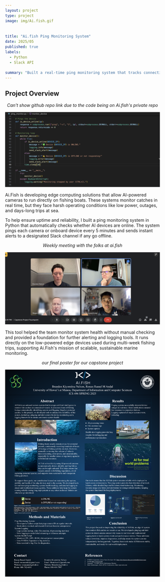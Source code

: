 ```yaml
---
layout: project
type: project
image: img/Ai.fish.gif


title: "Ai.fish Ping Monitoring System"
date: 2025/05
published: true
labels:
  - Python
  - Slack API

summary: "Built a real-time ping monitoring system that tracks connectivity of onboard AI devices for fishing vessels using low-powered edge computing."
---
```


## Project Overview


<div style="text-align:center">
  <p><em>Can't show github repo link due to the code being on Ai.fish's private repo</em></p>
  <img src="../img/ai.fish-code.png" alt="ai.fish code" width="599">
</div>

Ai.Fish is developing edge computing solutions that allow AI-powered cameras to run directly on fishing boats. These systems monitor catches in real time, but they face harsh operating conditions like low power, outages, and days-long trips at sea.

To help ensure uptime and reliability, I built a ping monitoring system in Python that automatically checks whether AI devices are online. The system pings each camera or onboard device every 5 minutes and sends instant alerts to a designated Slack channel if any go offline.

<div style="text-align:center">
  <p><em>Weekly meeting with the folks at ai.fish</em></p>
  <img src="../img/ai.fish-meeting.png" alt="meeting with Ai.fish" width="599">
</div>



This tool helped the team monitor system health without manual checking and provided a foundation for further alerting and logging tools. It runs directly on the low-powered edge devices used during multi-week fishing trips, supporting Ai.Fish's mission of scalable, sustainable marine monitoring.

<div style="text-align:center">
  <p><em>our final poster for our capstone project</em></p>
  <img src="../img/Ai.Fish-Poster-Final.png" alt="ai.fish capstone poster" width="599">
</div>



